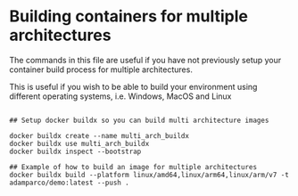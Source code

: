 # Building containers for multiple architectures

The commands in this file are useful if you have not previously setup your container build process for multiple architectures.

This is useful if you wish to be able to build your environment using different operating systems, i.e. Windows, MacOS and Linux

```

## Setup docker buildx so you can build multi architecture images

docker buildx create --name multi_arch_buildx
docker buildx use multi_arch_buildx
docker buildx inspect --bootstrap

## Example of how to build an image for multiple architectures
docker buildx build --platform linux/amd64,linux/arm64,linux/arm/v7 -t adamparco/demo:latest --push .


```
